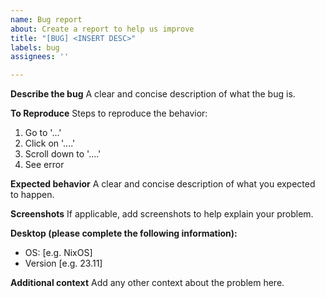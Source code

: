 ```yaml
---
name: Bug report
about: Create a report to help us improve
title: "[BUG] <INSERT DESC>"
labels: bug
assignees: ''

---
```


**Describe the bug**
A clear and concise description of what the bug is.

**To Reproduce**
Steps to reproduce the behavior:
1. Go to '...'
2. Click on '....'
3. Scroll down to '....'
4. See error

**Expected behavior**
A clear and concise description of what you expected to happen.

**Screenshots**
If applicable, add screenshots to help explain your problem.

**Desktop (please complete the following information):**
 - OS: [e.g. NixOS]
 - Version [e.g. 23.11]

**Additional context**
Add any other context about the problem here.
